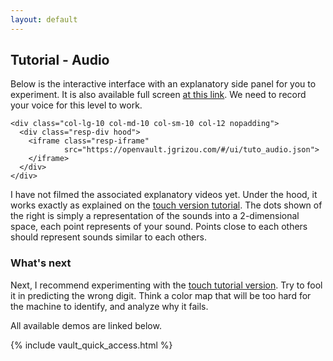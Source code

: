 ```yaml
---
layout: default
---
```


## Tutorial - Audio

Below is the interactive interface with an explanatory side panel for you to experiment. It is also available full screen [at this link](https://openvault.jgrizou.com/#/ui/tuto_audio.json). We need to record your voice for this level to work.

<div class="container">
  <div class="row align-items-center justify-content-center">

    <div class="col-lg-10 col-md-10 col-sm-10 col-12 nopadding">
      <div class="resp-div hood">
        <iframe class="resp-iframe"
                src="https://openvault.jgrizou.com/#/ui/tuto_audio.json">
        </iframe>
      </div>
    </div>

  </div>
</div>

I have not filmed the associated explanatory videos yet. Under the hood, it works exactly as explained on the [touch version tutorial](../touch/). The dots shown of the right is simply a representation of the sounds into a 2-dimensional space, each point represents of your sound. Points close to each others should represent sounds similar to each others.

### What's next

Next, I recommend experimenting with the [touch tutorial version](../touch/). Try to fool it in predicting the wrong digit. Think a color map that will be too hard for the machine to identify, and analyze why it fails.

All available demos are linked below.

{% include vault_quick_access.html %}

